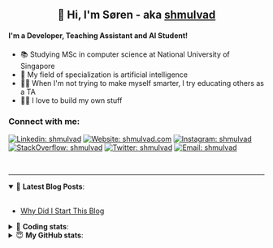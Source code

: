 <h2 align="center">
	👋 Hi, I'm Søren - aka <a href="https://shmulvad.com">shmulvad</a>
</h2>

#### I'm a Developer, Teaching Assistant and AI Student!
- 📚 Studying MSc in computer science at National University of Singapore
- 🧠 My field of specialization is artificial intelligence
- 👨‍🏫 When I'm not trying to make myself smarter, I try educating others as a TA
- 👨‍💻 I love to build my own stuff

### Connect with me:

[![Linkedin: shmulvad](https://img.shields.io/badge/shmulvad-blue?style=flat&logo=Linkedin&logoColor=white)][linkedin]
[![Website: shmulvad.com](https://img.shields.io/badge/shmulvad.com-47CCCC?&style=flat&logo=Google-Chrome&logoColor=white)][website]
[![Instagram: shmulvad](https://img.shields.io/badge/-@shmulvad-purple?style=flat&logo=Instagram&logoColor=white)][instagram]
[![StackOverflow: shmulvad](https://img.shields.io/badge/shmulvad-FE7A16?style=flat&logo=stack-overflow&logoColor=white)][stackOverflow]
[![Twitter: shmulvad](https://img.shields.io/badge/@shmulvad-1ca0f1?style=flat&logo=twitter&logoColor=white)][twitter]
[![Email: shmulvad](https://img.shields.io/badge/shmulvad-D14836?style=flat&logo=gmail&logoColor=white)][mail]

<br />

---

<details open>
 <summary>📕 <b>Latest Blog Posts</b>: </summary>

<br>

<!-- BLOG-POST-LIST:START -->
- [Why Did I Start This Blog](https://shmulvad.com/blog/why-did-start-this-blog)
<!-- BLOG-POST-LIST:END -->

</details>

<!-- --- -->

<details>
 <summary>🤖 <b>Coding stats</b>: </summary>

<br>

<!--START_SECTION:waka-->
**I'm a Night 🦉** 

```text
🌞 Morning    82 commits     ██░░░░░░░░░░░░░░░░░░░░░░░   8.76% 
🌆 Daytime    340 commits    █████████░░░░░░░░░░░░░░░░   36.32% 
🌃 Evening    322 commits    ████████░░░░░░░░░░░░░░░░░   34.4% 
🌙 Night      192 commits    █████░░░░░░░░░░░░░░░░░░░░   20.51%

```


📊 **This Week I Spent My Time On** 

```text
💬 Programming Languages: 
Python                   20 hrs 36 mins      ███████████████░░░░░░░░░░   60.83% 
HTML                     4 hrs 28 mins       ███░░░░░░░░░░░░░░░░░░░░░░   13.2% 
Other                    4 hrs 22 mins       ███░░░░░░░░░░░░░░░░░░░░░░   12.92% 
JavaScript               1 hr 29 mins        █░░░░░░░░░░░░░░░░░░░░░░░░   4.4% 
Text                     55 mins             ░░░░░░░░░░░░░░░░░░░░░░░░░   2.76%

🔥 Editors: 
VS Code                  29 hrs 2 mins       █████████████████████░░░░   85.77% 
Zsh                      4 hrs 8 mins        ███░░░░░░░░░░░░░░░░░░░░░░   12.23% 
Sublime Text             40 mins             ░░░░░░░░░░░░░░░░░░░░░░░░░   2.0%

🐱‍💻 Projects: 
overvaagning             10 hrs 52 mins      ████████░░░░░░░░░░░░░░░░░   32.1% 
overvaagning-sender      9 hrs 38 mins       ███████░░░░░░░░░░░░░░░░░░   28.47% 
ps1                      5 hrs 7 mins        ███░░░░░░░░░░░░░░░░░░░░░░   15.12% 
faktanet                 4 hrs 22 mins       ███░░░░░░░░░░░░░░░░░░░░░░   12.94% 
Terminal                 1 hr 50 mins        █░░░░░░░░░░░░░░░░░░░░░░░░   5.45%

```


 Last Updated on 09/08/2021
<!--END_SECTION:waka-->

</details>

<!-- --- -->

<details>
 <summary>😇 <b>My GitHub stats</b>: </summary>

<br>

<img align="left" alt="shmulvad's Github Stats" src="https://github-readme-stats.vercel.app/api?username=shmulvad&show_icons=true&hide_border=true" />

</details>



[website]: https://shmulvad.com
[twitter]: https://twitter.com/shmulvad
[linkedin]: https://linkedin.com/in/shmulvad
[instagram]: https://instagram.com/shmulvad
[stackOverflow]: https://stackoverflow.com/users/9248793/shmulvad
[mail]: mailto:shmulvad@gmail.com
[github]: https://github.com/shmulvad
